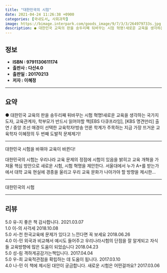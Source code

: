 ```yaml
---
title: "대한민국의 시험"
date: 2021-04-24 11:26:38 +0900
categories: [국내도서, 사회과학]
image: https://bimage.interpark.com/goods_image/9/7/3/3/264979733s.jpg
description: ● 대한민국 교육의 판을 송두리째 뒤바꾸는 시험 혁명!새로운 교육을 생각하는 국가지도자, 교육관계자, 학부모가 반드시 읽어야할 책[EBS 다큐프라임], [KBS 명견만리] 출연 / 중앙 조선 매경이 선택한 교육학자!방송 언론 학계가 주목하는 지금 가장 뜨거운 교육학자 이혜정의 두 번째
---
```


## **정보**

- **ISBN : 9791130611174**
- **출판사 : 다산4.0**
- **출판일 : 20170213**
- **저자 : 이혜정**

------



## **요약**

●  대한민국 교육의 판을 송두리째 뒤바꾸는 시험 혁명!새로운 교육을 생각하는 국가지도자, 교육관계자, 학부모가 반드시 읽어야할 책[EBS 다큐프라임], [KBS 명견만리] 출연 / 중앙 조선 매경이 선택한 교육학자!방송 언론 학계가 주목하는 지금 가장 뜨거운 교육학자 이혜정의 두 번째 도발적 문제제기!

------

대한민국 시험을 바꿔야 교육이 바뀐다!

대한민국의 시험는 우리나라 교육 문제의 정점에 시험이 있음을 밝히고 교육 개혁을 가져올 핵심 방안으로 새로운 시험, 시험 혁명을 제안한다. 서울대에서 누가 A+를 받는가에서 대학 교육 현실에 경종을 울리고 우리 교육 문화가 나아가야 할 방향을 제시한... 

------


대한민국의 시험 

------


## **리뷰** 

5.0 유-지 좋은 책 감사합니다.  2021.03.07 <br/>1.0 이-의 사걱세 2018.10.08 <br/>5.0 서-천 한국교육에 문제가 있다고 느낀다면 꼭 보세요 2018.06.26 <br/>4.0 이-민 외국과 비교해서 예시도 들어주고 우리나라시험의 단점을 잘 알게되고 자식들 교육방향에 많은 도움이 되었습니다 2018.04.23 <br/>5.0 성-림 격하게공감가는책입니다. 2017.04.04 <br/>5.0 우-희 교육적관점을 확립하는 데 도움이 됩니다. 2017.03.10 <br/>4.0 나-민 이 책에 제시된 대안이 궁금합니다. 새로운 시험은 어떤걸까요? 2017.03.06 <br/>